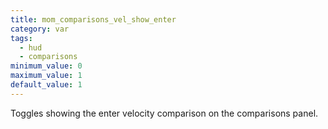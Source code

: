 ```yaml
---
title: mom_comparisons_vel_show_enter
category: var
tags:
  - hud
  - comparisons
minimum_value: 0
maximum_value: 1
default_value: 1
---
```


Toggles showing the enter velocity comparison on the comparisons panel.
